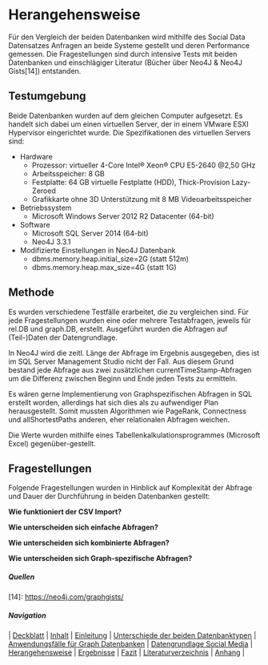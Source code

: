 Herangehensweise
================

Für den Vergleich der beiden Datenbanken wird mithilfe des Social Data
Datensatzes Anfragen an beide Systeme gestellt und deren Performance gemessen.
Die Fragestellungen sind durch intensive Tests mit beiden Datenbanken und
einschlägiger Literatur (Bücher über Neo4J & Neo4J Gists[14]) entstanden.

Testumgebung
------------

Beide Datenbanken wurden auf dem gleichen Computer aufgesetzt. Es handelt sich
dabei um einen virtuellen Server, der in einem VMware ESXI Hypervisor
eingerichtet wurde. Die Spezifikationen des virtuellen Servers sind:

* Hardware
    *   Prozessor: virtueller 4-Core Intel® Xeon® CPU E5-2640 \@2,50 GHz
    *   Arbeitsspeicher: 8 GB
    *   Festplatte: 64 GB virtuelle Festplatte (HDD), Thick-Provision Lazy-Zeroed
    *   Grafikkarte ohne 3D Unterstützung mit 8 MB Videoarbeitsspeicher
* Betriebssystem
    *   Microsoft Windows Server 2012 R2 Datacenter (64-bit)
* Software
    *   Microsoft SQL Server 2014 (64-bit)
    *   Neo4J 3.3.1
* Modifizierte Einstellungen in Neo4J Datenbank
    *   dbms.memory.heap.initial_size=2G (statt 512m)
    *   dbms.memory.heap.max_size=4G (statt 1G)

Methode
-------

Es wurden verschiedene Testfälle erarbeitet, die zu vergleichen sind. Für jede
Fragestellungen wurden eine oder mehrere Testabfragen, jeweils für rel.DB und
graph.DB, erstellt. Ausgeführt wurden die Abfragen auf (Teil-)Daten der
Datengrundlage.

In Neo4J wird die zeitl. Länge der Abfrage im Ergebnis ausgegeben, dies ist im
SQL Server Management Studio nicht der Fall. Aus diesem Grund bestand jede
Abfrage aus zwei zusätzlichen currentTimeStamp-Abfragen um die Differenz
zwischen Beginn und Ende jeden Tests zu ermitteln.

Es wären gerne Implementierung von Graphspezifischen Abfragen in SQL erstellt
worden, allerdings hat sich dies als zu aufwendiger Plan herausgestellt. Somit
mussten Algorithmen wie PageRank, Connectness und allShortestPaths anderen, eher
relationalen Abfragen weichen.

Die Werte wurden mithilfe eines Tabellenkalkulationsprogrammes (Microsoft Excel)
gegenüber-gestellt.

Fragestellungen
---------------

Folgende Fragestellungen wurden in Hinblick auf Komplexität der Abfrage und
Dauer der Durchführung in beiden Datenbanken gestellt:

**Wie funktioniert der CSV Import?**

**Wie unterscheiden sich einfache Abfragen?**

**Wie unterscheiden sich kombinierte Abfragen?**

**Wie unterscheiden sich Graph-spezifische Abfragen?**

##### Quellen

\[14]: https://neo4j.com/graphgists/

##### Navigation

| [Deckblatt](00_title.md) |
[Inhalt](00_toc.md) |
[Einleitung](01_introduction.md) |
[Unterschiede der beiden Datenbanktypen](02_db_differences.md) |
[Anwendungsfälle für Graph Datenbanken](03_graphdb_usecases.md) |
[Datengrundlage Social Media](04_data_basis.md) |
[Herangehensweise](05_method.md) |
[Ergebnisse](06_results.md) |
[Fazit](07_conclusion.md) |
[Literaturverzeichnis](08_references.md) |
[Anhang](09_appendix.md) |